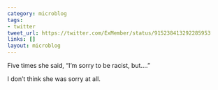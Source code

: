 ```yaml
---
category: microblog
tags:
- twitter
tweet_url: https://twitter.com/ExMember/status/915238413292285953
links: []
layout: microblog
---
```

Five times she said, “I’m sorry to be racist, but….”

I don’t think she was sorry at all.
